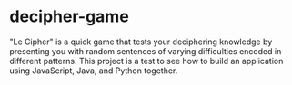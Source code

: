# decipher-game
"Le Cipher" is a quick game that tests your deciphering knowledge by presenting you with random sentences of varying difficulties encoded in different patterns. This project is a test to see how to build an application using JavaScript, Java, and Python together.
